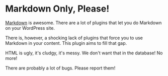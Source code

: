# Markdown Only, Please!

[Markdown](http://daringfireball.net/projects/markdown/syntax) is awesome. There are a lot of plugins that let you do Markdown on your WordPress site.

There is, however, a shocking lack of plugins that force you to use Markdown in your content. This plugin aims to fill that gap.

HTML is ugly, it's cludgy, it's messy. We don't want that in the database! No more!

There are probably a lot of bugs. Please report them!

